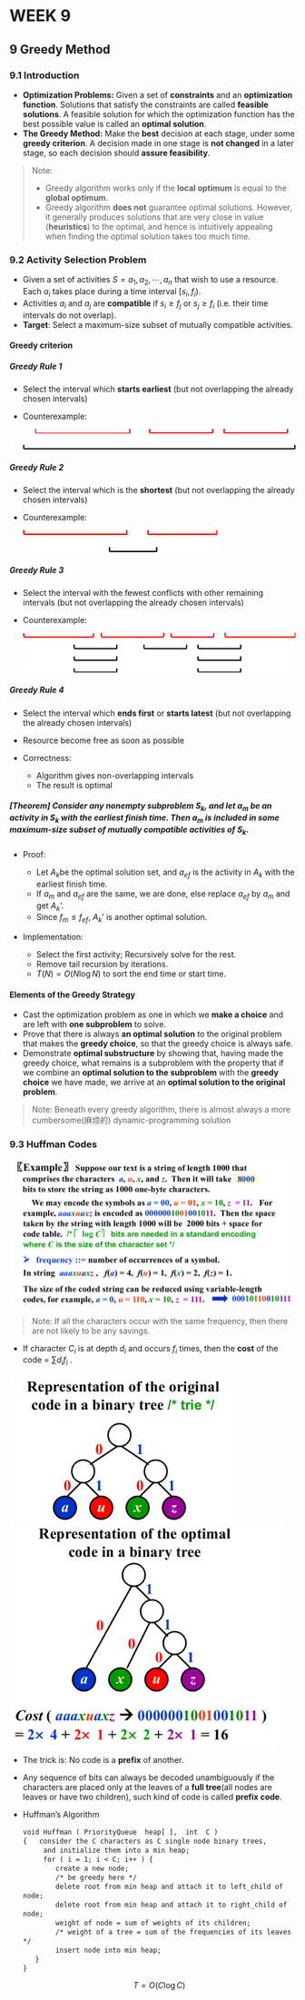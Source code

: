 # WEEK 9

## 9 Greedy Method

### 9.1 Introduction

- **Optimization Problems:** Given a set of **constraints** and an **optimization function**.  Solutions that satisfy the constraints are called **feasible solutions**.  A feasible solution for which the optimization function has the best possible value is called an **optimal solution**.
- **The Greedy Method:** Make the **best** decision at each stage, under some **greedy criterion**.  A decision made in one stage is **not changed** in a later stage, so each decision should **assure feasibility**.

> Note: 
>
> - Greedy algorithm works only if the **local optimum** is equal to the **global optimum**.
> - Greedy algorithm **does not** guarantee optimal solutions.  However, it generally produces solutions that are very close in value (**heuristics**) to the optimal, and hence is intuitively appealing when finding the optimal solution takes too much time.

### 9.2 Activity Selection Problem

- Given a set of activities $S = { a_1, a_2, \cdots, a_n }$ that wish to use a resource. Each $a_i$ takes place during a time interval $[s_i, f_i)$.
- Activities $a_i$ and $a_j$ are **compatible** if $s_i \geq f_j$ or $s_j \geq f_i$ (i.e. their time intervals do not overlap).
- **Target**: Select a maximum-size subset of mutually compatible activities.

#### Greedy criterion

##### Greedy Rule 1

- Select the interval which **starts earliest** (but not overlapping the already chosen intervals)

- Counterexample:

  <img src="picture/image-20210511195901250.png" alt="image-20210511195901250" style="zoom:80%;" />

##### Greedy Rule 2

- Select the interval which is the **shortest** (but not overlapping the already chosen intervals)

- Counterexample:

  <img src="picture/image-20210511195945399.png" alt="image-20210511195945399" style="zoom:80%;" />

##### Greedy Rule 3

- Select the interval with the fewest conflicts with other remaining intervals (but not overlapping the already chosen intervals)

- Counterexample:

  <img src="picture/image-20210511200017780.png" alt="image-20210511200017780" style="zoom:80%;" />

##### Greedy Rule 4

- Select the interval which **ends first** or **starts latest** (but not overlapping the already chosen intervals)
- Resource become free as soon as possible

- Correctness:
  - Algorithm gives non-overlapping intervals
  - The result is optimal

##### [Theorem] Consider any nonempty subproblem $S_k$, and let $a_m$ be an activity in $S_k$ with the earliest finish time.  Then $a_m$ is included in some maximum-size subset of mutually compatible activities of $S_k$.

- Proof:
  - Let $A_k$be the optimal solution set, and $a_{ef}$ is the activity in $A_k$ with the earliest finish time.
  - If $a_m$ and $a_{ef}$ are the same, we are done, else replace $a_{ef}$ by $a_m$ and get $A_k’$.
  - Since $f_m \leq f_{ef}$, $A_k’$ is another optimal solution.

- Implementation:
  - Select the first activity; Recursively solve for the rest.
  - Remove tail recursion by iterations.
  - $T(N)=O(N\log N)$ to sort the end time or start time.

#### Elements of the Greedy Strategy

- Cast the optimization problem as one in which we **make a choice** and are left with **one subproblem** to solve.
- Prove that there is always **an optimal solution** to the original problem that makes the **greedy choice**, so that the greedy choice is always safe.
- Demonstrate **optimal substructure** by showing that, having made the greedy choice, what remains is a subproblem with the property that if we combine an **optimal solution to the subproblem** with the **greedy choice** we have made, we arrive at an **optimal solution to the original problem**.

> Note: Beneath every greedy algorithm, there is almost always a more cumbersome(麻烦的) dynamic-programming solution

### 9.3 Huffman Codes

<img src="picture/image-20210511205532015.png" alt="image-20210511205532015" style="zoom:80%;" />

> Note: If all the characters occur with the same frequency, then there are not likely to be any savings.

- If character $C_i$ is at depth $d_i$ and occurs  $f_i$ times, then the **cost** of the code = $\sum d_i f_i$ .

<img src="picture/image-20210511211252906.png" alt="image-20210511211252906" style="zoom:80%;" />

<img src="picture/image-20210511211240494.png" alt="image-20210511211240494" style="zoom:80%;" />

- The trick is: No code is a **prefix** of another.

- Any sequence of bits can always be decoded unambiguously if the characters are placed only at the leaves of a **full tree**(all nodes are leaves or have two children), such kind of code is called **prefix code**.

- Huffman’s Algorithm

  ```pseudocode
  void Huffman ( PriorityQueue  heap[ ],  int  C )
  {   consider the C characters as C single node binary trees,
       and initialize them into a min heap;
       for ( i = 1; i < C; i++ ) { 
          create a new node;
          /* be greedy here */
          delete root from min heap and attach it to left_child of node;
          delete root from min heap and attach it to right_child of node;
          weight of node = sum of weights of its children;
          /* weight of a tree = sum of the frequencies of its leaves */
          insert node into min heap;
     }
  }
  ```

  $$
  T=O(C\log C)
  $$

  

